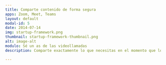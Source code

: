 ```yaml
---
title: Comparte contenido de forma segura
apps: Zoom, Meet, Teams
layout: default
modal-id: 5
date: 2014-07-14
img: startup-framework.png
thumbnail: startup-framework-thumbnail.png
alt: image-alt
modulo: Sé un as de las videollamadas
description: Comparte exactamente lo que necesitas en el momento que lo deseas. Controla qué y cómo compartes contenido en tus sesiones y ten siempre la seguridad de tu privacidad.

---
```

